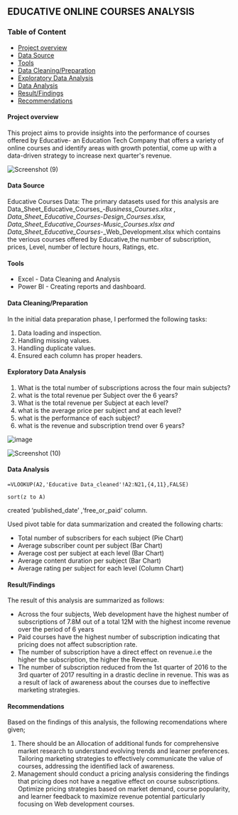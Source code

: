 ## EDUCATIVE ONLINE COURSES ANALYSIS

### Table of Content
- [Project overview](Project-overview)
- [Data Source](Data-Source)
- [Tools](Tools)
- [Data Cleaning/Preparation](Data-Cleaning/Preparation)
- [Exploratory Data Analysis](Exploratory-Data-Analysis)
- [Data Analysis](Data-Analysis)
- [Result/Findings](Result/Findings)
- [Recommendations](Recommendations)



#### Project overview
This project aims to provide insights into the performance of courses offered by Educative- an Education Tech Company
that offers a variety of online courses and identify areas with growth potential, come up with a data-driven strategy to increase next quarter's revenue.


![Screenshot (9)](https://github.com/LilyDanso/Revenue-Analysis/assets/157654354/4da5630b-987f-4a61-b980-11b1beb0a4eb)



#### Data Source
Educative Courses Data: The primary datasets used for this analysis are Data_Sheet_Educative_Courses_-_Business_Courses.xlsx , Data_Sheet_Educative_Courses_-_Design_Courses.xlsx, Data_Sheet_Educative_Courses_-_Music_Courses.xlsx and Data_Sheet_Educative_Courses_-_Web_Development.xlsx which contains the verious courses offered by Educative,the number of subscription, prices, Level, number of lecture hours, Ratings, etc.

#### Tools
- Excel  - Data Cleaning and Analysis
- Power BI - Creating reports and dashboard.


#### Data Cleaning/Preparation
  In the initial data preparation phase, I performed the following tasks:
  1. Data loading and inspection.
  2. Handling missing values.
  3. Handling duplicate values.
  4. Ensured each column has proper headers.


#### Exploratory Data Analysis
 1. What is the total number of subscriptions across the four main subjects?
 2. what is the total revenue per Subject over the 6 years?
 3. What is the total revenue per Subject at each level?
 4. what is the average price per subject and at each level?
 5. what is the performance of each subject?
 6. what is the revenue and subscription trend over 6 years?


![image](https://github.com/LilyDanso/Revenue-Analysis/assets/157654354/dd8df25e-9a26-47f1-a47a-fff822d4d09f)


![Screenshot (10)](https://github.com/LilyDanso/Revenue-Analysis/assets/157654354/d51bccd4-19b0-4545-bbb5-910f3a58220f)



#### Data Analysis
``` Excel
=VLOOKUP(A2,'Educative Data_cleaned'!A2:N21,{4,11},FALSE)

sort(z to A)
```
created ‘published_date’ ,‘free_or_paid‘ column.

Used pivot table for data summarization and created the following charts:
- Total number of subscribers for each subject (Pie Chart)
- Average subscriber count per subject (Bar Chart)
- Average cost per subject at each level (Bar Chart)
- Average content duration per subject (Bar Chart)
- Average rating per subject for each level (Column Chart)



#### Result/Findings
The result of this analysis are summarized as follows:
- Across the four subjects, Web development have the highest number of subscriptions of 7.8M out of a total 12M with the highest income revenue over the period of 6 years
- Paid courses have the highest number of subscription indicating that pricing does not affect subscription rate.
- The number of subscription have a direct effect on revenue.i.e the higher the subscription, the higher the Revenue.
- The number of subscription reduced from the 1st quarter of 2016 to the 3rd quarter of 2017 resulting in a drastic decline in revenue. This was as a result of lack of awareness about 
  the courses due to ineffective marketing strategies.



#### Recommendations

Based on the findings of this analysis, the following recomendations where given;
1. There should be an Allocation of additional funds for comprehensive market research to 
understand evolving trends and learner preferences. Tailoring marketing strategies to 
effectively communicate the value of courses, addressing the identified lack of 
awareness.
2. Management should conduct a pricing analysis considering the findings that pricing does 
not have a negative effect on course subscriptions. Optimize pricing strategies based on 
market demand, course popularity, and learner feedback to maximize revenue potential particularly focusing on Web development courses.


